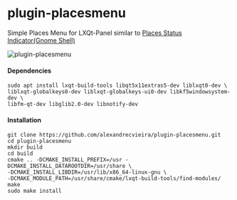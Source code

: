 # plugin-placesmenu
Simple Places Menu for LXQt-Panel similar to [Places Status Indicator(Gnome Shell)](https://extensions.gnome.org/extension/8/places-status-indicator/)

![plugin-placesmenu](http://alexandrecvieira.droppages.com/images/indicator-places/plugin-placesmenu.png)

#### Dependencies
    sudo apt install lxqt-build-tools libqt5x11extras5-dev liblxqt0-dev \
	liblxqt-globalkeys0-dev liblxqt-globalkeys-ui0-dev libkf5windowsystem-dev \
	libfm-qt-dev libglib2.0-dev libnotify-dev

#### Installation
	git clone https://github.com/alexandrecvieira/plugin-placesmenu.git
	cd plugin-placesmenu
	mkdir build
    cd build
    cmake .. -DCMAKE_INSTALL_PREFIX=/usr -DCMAKE_INSTALL_DATAROOTDIR=/usr/share \
	-DCMAKE_INSTALL_LIBDIR=/usr/lib/x86_64-linux-gnu \
	-DCMAKE_MODULE_PATH=/usr/share/cmake/lxqt-build-tools/find-modules/
    make
    sudo make install
